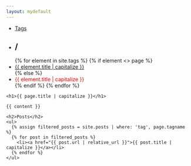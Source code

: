 ```yaml
---
layout: mydefault
---
```

<ul class="pagination">
    <li>
        <a href="{{ '/tags.html' | relative_url}}">
            Tags
        </a>
    </li>
    <li>
        <h2>/</h2>
    </li>
  {% for element in site.tags %}
    {% if element <> page %}
    <li>
        <a href="{{ element.url | relative_url}}">
            {{ element.title | capitalize }}
        </a>
    </li>
    {% else %}
    <li>
        <a style="border-color: transparent; color: red;">{{ element.title  | capitalize }}</a>
    </li>
    {% endif %}
  {% endfor %}
</ul>

    <h1>{{ page.title | capitalize }}</h1>

    {{ content }}

    <h2>Posts</h2>
    <ul>
      {% assign filtered_posts = site.posts | where: 'tag', page.tagname %}
      {% for post in filtered_posts %}
        <li><a href="{{ post.url | relative_url }}">{{ post.title | capitalize }}</a></li>
      {% endfor %}
    </ul>

